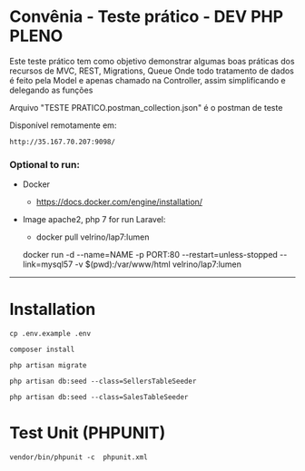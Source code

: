 # Convênia - Teste prático - DEV PHP PLENO

Este teste prático tem como objetivo demonstrar algumas boas práticas dos recursos de MVC, REST, Migrations, Queue
Onde todo tratamento de dados é feito pela Model e apenas chamado na Controller, assim simplificando e delegando as funções

Arquivo "TESTE PRATICO.postman_collection.json" é o postman de teste

Disponível remotamente em:

    http://35.167.70.207:9098/

### Optional to run:

 - Docker
	 - https://docs.docker.com/engine/installation/
 -  Image apache2, php 7 for run Laravel:
	 - docker pull velrino/lap7:lumen


    docker run -d --name=NAME -p PORT:80 --restart=unless-stopped --link=mysql57 -v $(pwd):/var/www/html velrino/lap7:lumen

----------

# Installation

    cp .env.example .env

    composer install

    php artisan migrate

    php artisan db:seed --class=SellersTableSeeder

    php artisan db:seed --class=SalesTableSeeder

# Test Unit (PHPUNIT)

    vendor/bin/phpunit -c  phpunit.xml

